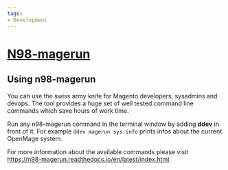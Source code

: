 ```yaml
---
tags:
- Development
---
```


# [N98-magerun](https://github.com/netz98/n98-magerun)

## Using n98-magerun

You can use the swiss army knife for Magento developers, sysadmins and devops. The tool provides a huge set of well tested command line commands which save hours of work time.

Run any n98-magerun command in the terminal window by adding **ddev** in front of it. For example `ddev magerun sys:info` prints infos about the current OpenMage system.

For more information about the available commands please visit https://n98-magerun.readthedocs.io/en/latest/index.html.
